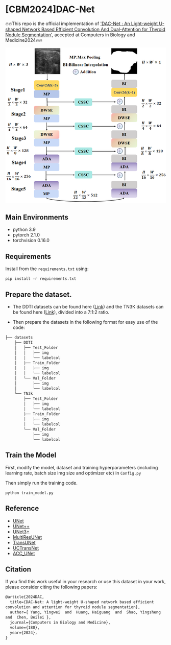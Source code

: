 # [CBM2024]DAC-Net
🔥🔥This repo is the official implementation of
['DAC-Net : An Light-weight U-shaped Network Based Efficient Convolution And Dual-Attention for Thyroid Nodule Segmentation'](https://www.sciencedirect.com/science/article/pii/S0010482524010576), accepted at Computers in Biology and Medicine2024🔥🔥

![DAC-Net](docs/DAC-Net.png)


## Main Environments

- python 3.9
- pytorch 2.1.0
- torchvision 0.16.0


## Requirements

Install from the `requirements.txt` using:

```
pip install -r requirements.txt
```


## Prepare the dataset.

- The DDTI datasets can be found here ([Link](http://cimalab.intec.co/applications/thyroid/)) and the TN3K datasets can be found here ([Link](https://github.com/haifangong/TRFE-Net-for-thyroid-nodule-segmentation)), divided into a 7:1:2 ratio.

- Then prepare the datasets in the following format for easy use of the code:

```
├── datasets
    ├── DDTI
    │   ├── Test_Folder
    │   │   ├── img
    │   │   └── labelcol
    │   ├── Train_Folder
    │   │   ├── img
    │   │   └── labelcol
    │   └── Val_Folder
    │       ├── img
    │       └── labelcol
    └── TN3k
        ├── Test_Folder
        │   ├── img
        │   └── labelcol
        ├── Train_Folder
        │   ├── img
        │   └── labelcol
        └── Val_Folder
            ├── img
            └── labelcol
```


## Train the Model

First, modify the model, dataset and training hyperparameters (including learning rate, batch size img size and optimizer etc) in `Config.py`

Then simply run the training code.

```
python train_model.py
```


## Reference
- [UNet](https://github.com/ZJUGiveLab/UNet-Version)
- [UNet++](https://github.com/ZJUGiveLab/UNet-Version)
- [UNet3+](https://github.com/ZJUGiveLab/UNet-Version)
- [MultiResUNet](https://github.com/makifozkanoglu/MultiResUNet-PyTorch)
- [TransUNet](https://github.com/Beckschen/TransUNet)
- [UCTransNet](https://github.com/McGregorWwww/UCTransNet)
- [ACC_UNet](https://github.com/qubvel/segmentation_models.pytorch)




## Citation

If you find this work useful in your research or use this dataset in your work, please consider citing the following papers:
```
@article{2024DAC,
  title={DAC-Net: A light-weight U-shaped network based efficient convolution and attention for thyroid nodule segmentation},
  author={ Yang, Yingwei  and  Huang, Haiguang  and  Shao, Yingsheng  and  Chen, Beilei },
  journal={Computers in Biology and Medicine},
  volume={180},
  year={2024},
}
```

